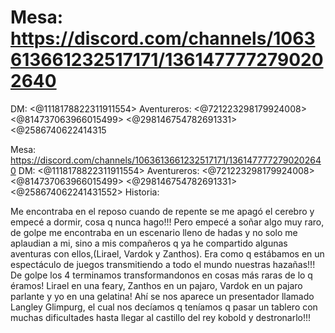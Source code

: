 # Mesa: https://discord.com/channels/1063613661232517171/1361477772790202640
DM: <@1118178822311911554> 
Aventureros: <@721223298179924008> <@814737063966015499> <@298146754782691331> <@2586740622414315

Mesa: https://discord.com/channels/1063613661232517171/1361477772790202640
DM: <@1118178822311911554> 
Aventureros: <@721223298179924008> <@814737063966015499> <@298146754782691331> <@258674062241431552> 
Historia:

Me encontraba en el reposo cuando de repente se me apagó el cerebro y empecé a dormir, cosa q nunca hago!!! Pero empecé a soñar algo muy raro, de golpe me encontraba en un escenario lleno de hadas y no solo me aplaudian a mi, sino a mis compañeros q ya he compartido algunas aventuras con ellos,(Lirael, Vardok y Zanthos). Era como q estábamos en un espectáculo de juegos transmitiendo a todo el mundo nuestras hazañas!!! De golpe los 4 terminamos transformandonos en cosas más raras de lo q éramos! Lirael en una feary, Zanthos en un pajaro, Vardok en un pajaro parlante y yo en una gelatina! Ahí se nos aparece un presentador llamado Langley Glimpurg, el cual nos decíamos q teníamos q pasar un tablero con muchas dificultades hasta llegar al castillo del rey kobold y destronarlo!!!

